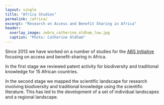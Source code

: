 ```yaml
---
layout: single
title: "Africa Studies"
permalink: /africa/
excerpt: "Research on Access and Benefit Sharing in Africa"
header:
  overlay_image: zebra_catherine_oldham_low.jpg
  caption: "Photo: Catherine Oldham"
---
```


Since 2013 we have worked on a number of studies for the [ABS Initiative](http://www.abs-initiative.info) focusing on access and benefit-sharing in Africa. 

In the first stage we reviewed patent activity for biodiversity and traditional knowledge for 15 African countries. 

In the second stage we mapped the scientific landscape for research involving biodiversity and traditional knowledge using the scientific literature. This has led to the development of a set of individual landscapes and a regional landscape. 
